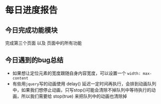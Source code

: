 # 每日进度报告

## 今日完成功能模块

完成第三个页面 以及 页面中的所有功能



## 今日遇到的bug总结

* 如果想让定位元素的宽度跟随自身内容宽度，可以设置一个 `width: max-content`
* 有些用`jquery`写的动画使用 delay() 延迟一定时间再执行，会排到动画队列中，如果我们想停止动画，只写stop()可能会清除不掉队列中等待执行的动画，所以我们需要给 stop(true) 来把队列中的动画也清除掉